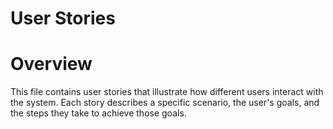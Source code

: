 # User Stories

# Overview
This file contains user stories that illustrate how different users interact with the system. Each story describes a specific scenario, the user's goals, and the steps they take to achieve those goals.
